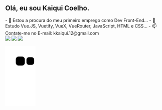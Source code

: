## Olá, eu sou Kaiqui Coelho.

<div>
- 🔭 Estou a procura do meu primeiro emprego como Dev Front-End...
- 🌱 Estudo Vue.JS, Vuetify, VueX, VueRouter, JavaScript, HTML e CSS...
- 📫 Contate-me no E-mail: kkaiqui.12@gmail.com

<div> 
  <a href="https://www.instagram.com/kaiquicoelho" target="_blank"><img src="https://img.shields.io/badge/-Instagram-%23E4405F?style=for-the-badge&logo=instagram&logoColor=white" target="_blank"></a>
  <a href = "mailto:kkaiqui.12@gmail.com"><img src="https://img.shields.io/badge/-Gmail-%23333?style=for-the-badge&logo=gmail&logoColor=white" target="_blank"></a>
  <a href="https://www.linkedin.com/in/jos%C3%A9-kaiqui-coelho-moraes-86b063160/" target="_blank"><img src="https://img.shields.io/badge/-LinkedIn-%230077B5?style=for-the-badge&logo=linkedin&logoColor=white" target="_blank"></a> 
</div>

![Snake animation](https://github.com/kkaiqui12/kkaiqui12/blob/output/github-contribution-grid-snake.svg)

</div>
